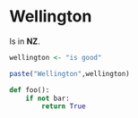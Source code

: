 # Wellington

Is in **NZ**.

```R
wellington <- "is good"

paste("Wellington",wellington)
```

```python
def foo():
    if not bar:
        return True
```
